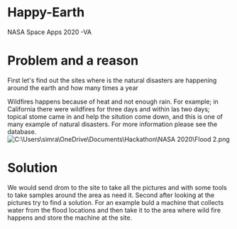 # Happy-Earth
NASA Space Apps 2020 -VA
<body>
 <h1> Problem and a reason</h1>
<p> First let's find out the sites where is the natural disasters are happening around the earth and how many times a year</p>
 Wildfires happens because of heat and not enough rain. For example; in California there were wildfires for three days and within las two days; topical stome came in and help the sitution come down, and this is one of many example of natural disasters. For more information please see the database. <!California's Nightmare Fire Season Continues. (n.d.). Retrieved October 03, 2020, from https://earthobservatory.nasa.gov/images/147363/californias-nightmare-fire-season-continues-->
</body>
<img scr= "C:\Users\simra\OneDrive\Documents\Hackathon\NASA 2020\Flood 2.png" alt= "C:\Users\simra\OneDrive\Documents\Hackathon\NASA 2020\Flood 2.png"
C:\Users\simra\OneDrive\Documents\Hackathon\NASA 2020\Machine useage.png
C:\Users\simra\OneDrive\Documents\Hackathon\NASA 2020\System Process.png

<body>
<h1> Solution</h1>
<p> We would send drom to the site to take all the pictures and with some tools to take samples around the area as need it.
Second after looking at the pictures try to find a solution. 
For an example buld a machine that collects water from the flood locations and then take it to the area where wild fire happens and store the machine at the site.</p>
<picture>
 
</picture>
</body>
